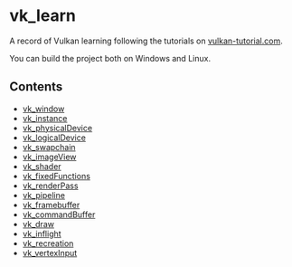 # vk_learn

A record of Vulkan learning following the tutorials on [vulkan-tutorial.com](https://vulkan-tutorial.com).

You can build the project both on Windows and Linux.

## Contents

- [vk_window](src/drawTriangle/vk_window)
- [vk_instance](src/drawTriangle/vk_instance)
- [vk_physicalDevice](src/drawTriangle/vk_physicalDevice)
- [vk_logicalDevice](src/drawTriangle/vk_logicalDevice)
- [vk_swapchain](src/drawTriangle/vk_swapchain)
- [vk_imageView](src/drawTriangle/vk_imageView)
- [vk_shader](src/drawTriangle/vk_shader)
- [vk_fixedFunctions](src/drawTriangle/vk_fixedFunctions)
- [vk_renderPass](src/drawTriangle/vk_renderPass)
- [vk_pipeline](src/drawTriangle/vk_pipeline)
- [vk_framebuffer](src/drawTriangle/vk_framebuffer)
- [vk_commandBuffer](src/drawTriangle/vk_commandBuffer)
- [vk_draw](src/drawTriangle/vk_draw)
- [vk_inflight](src/drawTriangle/vk_inflight)
- [vk_recreation](src/drawTriangle/vk_recreation)
- [vk_vertexInput](src/vertexBuffer/vk_vertexInput)

